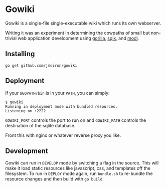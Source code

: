# Gowiki

Gowiki is a single-file single-executable wiki which runs its own webserver.

Writing it was an experiment in determining the cowpaths of small but non-trivial web application development using
[gorilla](http://gorillatoolkit.com), [sqlx](http://github.com/jmoiron/sqlx), and
[modl](http://github.com/jmoiron/modl).

## Installing

```
go get github.com/jmoiron/gowiki
```

## Deployment

If your `$GOPATH/bin` is in your `PATH`, you can simply:

```
$ gowiki
Running in deployment mode with bundled resources.
Listening on :2222
```

`GOWIKI_PORT` controls the port to run on and `GOWIKI_PATH` controls the destination of the sqlite database.

Front this with nginx or whatever reverse proxy you like.

## Development

Gowiki can run in `DEVELOP` mode by switching a flag in the source.  This will make it load static resources like
javascript, css, and templates off the filesystem.  To run in `DEPLOY` mode again, run `bundle.sh` to re-bundle the
resource changes and then build with `go build`.

